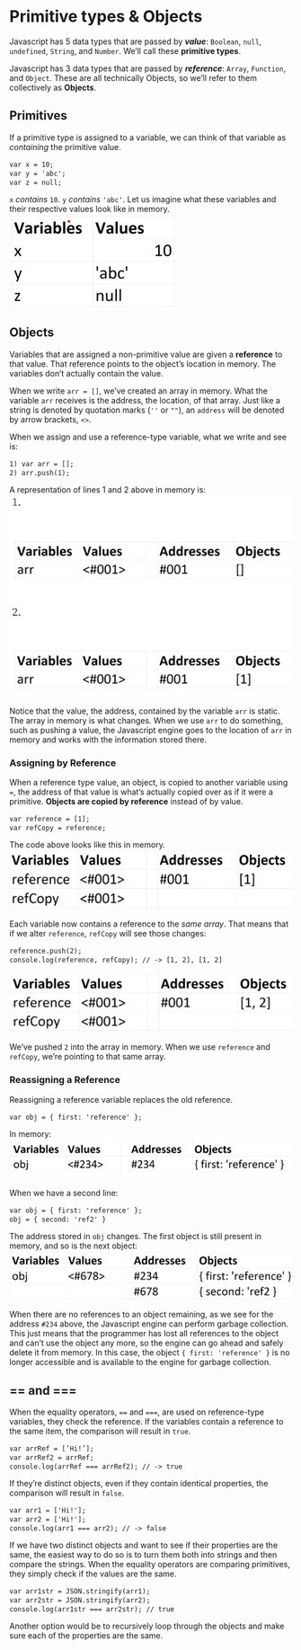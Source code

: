 # Primitive types & Objects

Javascript has 5 data types that are passed by **_value_**: `Boolean`, `null`, `undefined`, `String`, and `Number`. We’ll call these **primitive types**.

Javascript has 3 data types that are passed by **_reference_**: `Array`, `Function`, and `Object`. These are all technically Objects, so we’ll refer to them collectively as **Objects**.

## Primitives

If a primitive type is assigned to a variable, we can think of that variable as _containing_ the primitive value.

```
var x = 10;
var y = 'abc';
var z = null;
```

`x` _contains_ `10`. `y` _contains_ `'abc'`. Let us imagine what these variables and their respective values look like in memory.
![Image](/Assests/Images/PrimitiveValue1.jpg)

## Objects

Variables that are assigned a non-primitive value are given a **reference** to that value. That reference points to the object’s location in memory. The variables don’t actually contain the value.

When we write `arr = []`, we’ve created an array in memory. What the variable `arr` receives is the address, the location, of that array. Just like a string is denoted by quotation marks (`''` or `""`), an `address` will be denoted by arrow brackets, `<>`.

When we assign and use a reference-type variable, what we write and see is:

```
1) var arr = [];
2) arr.push(1);
```

A representation of lines 1 and 2 above in memory is:
![Image](/Assests/Images/ObjectValues1.jpg)

Notice that the value, the address, contained by the variable `arr` is static. The array in memory is what changes. When we use `arr` to do something, such as pushing a value, the Javascript engine goes to the location of `arr` in memory and works with the information stored there.

### Assigning by Reference

When a reference type value, an object, is copied to another variable using `=`, the address of that value is what’s actually copied over as if it were a primitive. **Objects are copied by reference** instead of by value.

```
var reference = [1];
var refCopy = reference;
```

The code above looks like this in memory.
![Image](/Assests/Images/ObjectValues2.jpg)

Each variable now contains a reference to the _same array_. That means that if we alter `reference`, `refCopy` will see those changes:

```
reference.push(2);
console.log(reference, refCopy); // -> [1, 2], [1, 2]
```

![Image](/Assests/Images/ObjectValues3.jpg)

We’ve pushed `2` into the array in memory. When we use `reference` and `refCopy`, we’re pointing to that same array.

### Reassigning a Reference

Reassigning a reference variable replaces the old reference.

```
var obj = { first: 'reference' };
```

In memory:
![Image](/Assests/Images/ObjectValues4.jpg)

When we have a second line:

```
var obj = { first: 'reference' };
obj = { second: 'ref2' }
```

The address stored in `obj` changes. The first object is still present in memory, and so is the next object:
![Image](/Assests/Images/ObjectValues5.jpg)

When there are no references to an object remaining, as we see for the address `#234` above, the Javascript engine can perform garbage collection. This just means that the programmer has lost all references to the object and can’t use the object any more, so the engine can go ahead and safely delete it from memory. In this case, the object `{ first: 'reference' }` is no longer accessible and is available to the engine for garbage collection.

## == and ===

When the equality operators, `==` and `===`, are used on reference-type variables, they check the reference. If the variables contain a reference to the same item, the comparison will result in `true`.

```
var arrRef = [’Hi!’];
var arrRef2 = arrRef;
console.log(arrRef === arrRef2); // -> true
```

If they’re distinct objects, even if they contain identical properties, the comparison will result in `false`.

```
var arr1 = ['Hi!'];
var arr2 = ['Hi!'];
console.log(arr1 === arr2); // -> false
```

If we have two distinct objects and want to see if their properties are the same, the easiest way to do so is to turn them both into strings and then compare the strings. When the equality operators are comparing primitives, they simply check if the values are the same.

```
var arr1str = JSON.stringify(arr1);
var arr2str = JSON.stringify(arr2);
console.log(arr1str === arr2str); // true
```

Another option would be to recursively loop through the objects and make sure each of the properties are the same.
